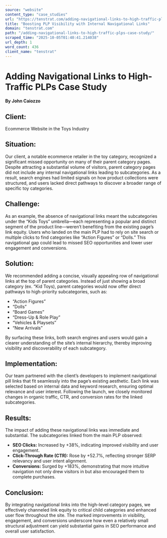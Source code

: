 ```yaml
---
source: "website"
content_type: "case_studies"
url: "https://tenstrat.com/adding-navigational-links-to-high-traffic-plps-case-study/"
title: "Boosting PLP Visibility with Internal Navigational Links"
domain: "tenstrat.com"
path: "/adding-navigational-links-to-high-traffic-plps-case-study/"
scraped_time: "2025-10-05T01:40:41.214038"
url_depth: 1
word_count: 436
client_name: "tenstrat"
---
```


# Adding Navigational Links to High-Traffic PLPs Case Study

#### By John Caiozzo

## Client:

Ecommerce Website in the Toys Industry

## Situation:

Our client, a notable ecommerce retailer in the toy category, recognized a significant missed opportunity on many of their parent category pages. Despite attracting a substantial volume of visitors, parent category pages did not include any internal navigational links leading to subcategories. As a result, search engines had limited signals on how product collections were structured, and users lacked direct pathways to discover a broader range of specific toy categories.

## Challenge:

As an example, the absence of navigational links meant the subcategories under the “Kids Toys” umbrella—each representing a popular and distinct segment of the product line—weren’t benefiting from the existing page’s link equity. Users who landed on the main PLP had to rely on site search or multiple clicks to find categories like “Action Figures” or “Dolls.” This navigational gap could lead to missed SEO opportunities and lower user engagement and conversions.

## Solution:

We recommended adding a concise, visually appealing row of navigational links at the top of parent categories. Instead of just showing a broad category (ex. “Kid Toys), parent categories would now offer direct pathways to high-priority subcategories, such as:

*   “Action Figures”
*   “Dolls”
*   “Board Games”
*   “Dress-Up & Role Play”
*   “Vehicles & Playsets”
*   “New Arrivals”

By surfacing these links, both search engines and users would gain a clearer understanding of the site’s internal hierarchy, thereby improving visibility and discoverability of each subcategory.

## Implementation:

Our team partnered with the client’s developers to implement navigational pill links that fit seamlessly into the page’s existing aesthetic. Each link was selected based on internal data and keyword research, ensuring optimal relevance and user interest. Following the launch, we closely monitored changes in organic traffic, CTR, and conversion rates for the linked subcategories.

## Results:

The impact of adding these navigational links was immediate and substantial. The subcategories linked from the main PLP observed:

*   **SEO Clicks:** Increased by +38%, indicating improved visibility and user engagement.
*   **Click-Through Rate (CTR):** Rose by +52.7%, reflecting stronger SERP relevancy and user intent alignment.
*   **Conversions:** Surged by +183%, demonstrating that more intuitive navigation not only drew visitors in but also encouraged them to complete purchases.

## Conclusion:

By integrating navigational links into the high-level category pages, we effectively channeled link equity to critical child categories and enhanced user flow throughout the site. The marked improvements in visibility, engagement, and conversions underscore how even a relatively small structural adjustment can yield substantial gains in SEO performance and overall user satisfaction.